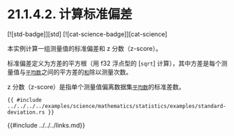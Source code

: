 # 21.1.4.2. 计算标准偏差

[![std-badge]][std] [![cat-science-badge]][cat-science]

本实例计算一组测量值的标准偏差和 z 分数（z-score）。

标准偏差定义为方差的平方根（用 f32 浮点型的 [`sqrt`] 计算），其中方差是每个测量值与[`平均数`][mean]之间的平方差的[`和`][sum]除以测量次数。

z 分数（z-score）是指单个测量值偏离数据集[`平均数`][mean]的标准差数。

```rust,edition2018
{{ #include ../../../../examples/science/mathematics/statistics/examples/standard-deviation.rs }}
```

[sqrt]: https://doc.rust-lang.org/std/primitive.f32.html#method.sqrt
[sum]: https://doc.rust-lang.org/std/iter/trait.Iterator.html#method.sum
[mean]: 21.1.4.1-central-tendency.md

{{#include ../../../links.md}}
